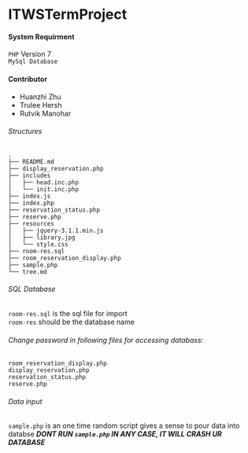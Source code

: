 # ITWSTermProject

#### System Requirment 
`PHP` Version 7</br>
`MySql Database`

#### Contributor
* Huanzhi Zhu
* Trulee Hersh
* Rutvik Manohar

###### Structures
```
.
├── README.md
├── display_reservation.php
├── includes
│   ├── head.inc.php
│   └── init.inc.php
├── index.js
├── index.php
├── reservation_status.php
├── reserve.php
├── resources
│   ├── jquery-3.1.1.min.js
│   ├── library.jpg
│   └── style.css
├── room-res.sql
├── room_reservation_display.php
├── sample.php
└── tree.md
```


###### SQL Database
`room-res.sql` is the sql file for import</br>
`room-res` should be the database name</br>

###### Change password in following files for accessing databass:
`room_reservation_display.php`</br>
`display_reservation.php`</br>
`reservation_status.php`</br>
`reserve.php`

###### Data input
`sample.php` is an one time random script gives a sense to pour data into databse
***DONT RUN `sample.php` IN ANY CASE, IT WILL CRASH UR DATABASE***


